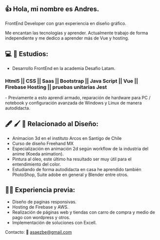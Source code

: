## :thumbsup: Hola, mi nombre es Andres.

FrontEnd Developer con gran experiencia en diseño gráfico.

Me encantan las tecnologías y aprender.
Actualmente trabajo de forma independiente y me dedico a aprender más de Vue y hosting.

## :computer: :open_book: Estudios:
-	Desarrollo FrontEnd en la academia Desafio Latam.
  <h3> Html5  ||  CSS ||  Saas  ||  Bootstrap ||  Java Script  ||  Vue ||  Firebase Hosting  ||  pruebas unitarias Jest</h3>
-	Previamente a esto aprendí armado, reparación de hardware para PC / notebook y configuración avanzada de Windows y Linux de manera autodidacta.

## 🖋️ :paintbrush: :triangular_ruler: Relacionado al Diseño:
-	Animacion 3d en el instituto Arcos en Santigo de Chile
-	Curso de diseño Freehand MX
-	Especialización en animación 2d según workflow de la industria del anime (Koeda animation).
- Pintura al óleo, este último ha resultado ser muy útil para el entendimiento del color.
-	Estudiando de forma autodidacta en casa he aprendido también PhotoShop, Suite adobe en general y Blender entre otros.

## :technologist: Experiencia previa: 
- Diseño de paginas responsivas.
- Hosting de Firebase y AWS.
-	Realización de páginas web y tiendas con carro de compra y medio de pago con wordpress y otros.
-	Implementación de soluciones con Excell.

  Contacto:
 📧 asaezbe@gmail.com
